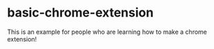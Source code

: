 # basic-chrome-extension
This is an example for people who are learning how to make a chrome extension!
